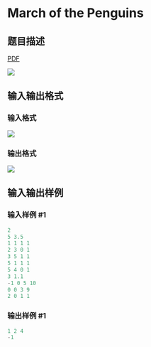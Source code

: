 # March of the Penguins

## 题目描述

[problemUrl]: https://uva.onlinejudge.org/index.php?option=com_onlinejudge&Itemid=8&category=243&page=show_problem&problem=3277

[PDF](https://uva.onlinejudge.org/external/121/p12125.pdf)

![](https://cdn.luogu.com.cn/upload/vjudge_pic/UVA12125/3bb1b3a3e4e8fcc18db19124af9f7905ce3bc571.png)

## 输入输出格式

### 输入格式

![](https://cdn.luogu.com.cn/upload/vjudge_pic/UVA12125/ed1f18a38dda0a7c6c2ffb3a54eac917272b58a7.png)

### 输出格式

![](https://cdn.luogu.com.cn/upload/vjudge_pic/UVA12125/55b8c426300c87a405ad205697b3a26e2a64faa6.png)

## 输入输出样例

### 输入样例 #1

```cpp
2
5 3.5
1 1 1 1
2 3 0 1
3 5 1 1
5 1 1 1
5 4 0 1
3 1.1
-1 0 5 10
0 0 3 9
2 0 1 1
```


### 输出样例 #1

```cpp
1 2 4
-1
```



